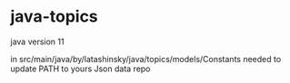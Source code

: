 # java-topics

java version 11

in src/main/java/by/latashinsky/java/topics/models/Constants needed to update PATH to yours Json data repo

